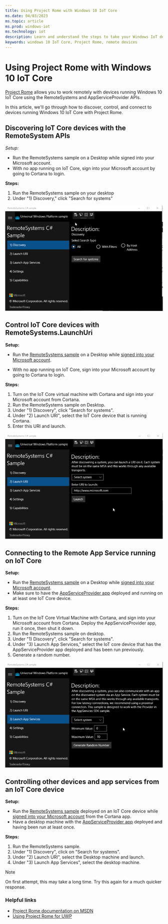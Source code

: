 ```yaml
---
title: Using Project Rome with Windows 10 IoT Core
ms.date: 04/03/2023
ms.topic: article
ms.prod: windows-iot
ms.technology: iot
description: Learn and understand the steps to take your Windows IoT device to market.
keywords: windows 10 IoT Core, Project Rome, remote devices
---
```


# Using Project Rome with Windows 10 IoT Core

[Project Rome](https://developer.microsoft.com/windows/project-rome) allows you to work remotely with devices running Windows 10 IoT Core using the RemoteSystems and AppServiceProvider APIs.

In this article, we'll go through how to discover, control, and connect to devices running Windows 10 IoT Core with Project Rome.  

## Discovering IoT Core devices with the RemoteSystem APIs

*Setup:*

* Run the RemoteSystems sample on a Desktop while signed into your Microsoft account.  
* With no app running on IoT Core, sign into your Microsoft account by going to Cortana to login.

**Steps:**

1. Run the RemoteSystems sample on your desktop
1. Under "1) Discovery," click "Search for systems"

![Search for systems](../media/ProjectRome/SearchForSystems.gif)

## Control IoT Core devices with RemoteSystems.LaunchUri

**Setup:**

* Run the [RemoteSystems sample](https://github.com/Microsoft/Windows-universal-samples/tree/dev/Samples/RemoteSystems) on a Desktop while [signed into your Microsoft account](https://github.com/Microsoft/Windows-universal-samples/tree/master/Samples/WebAccountManagement).

* With no app running on IoT Core, sign into your Microsoft account by going to Cortana to login.

**Steps:**

1. Turn on the IoT Core virtual machine with Cortana and sign into your Microsoft account from Cortana.
1. Run the RemoteSystems sample on Desktop.
1. Under "1) Discovery", click "Search for systems".
1. Under "2) Launch URI", select the IoT Core device that is running Cortana.
1. Enter this URI and launch.

![Launch URI](../media/ProjectRome/LaunchURI.gif)

## Connecting to the Remote App Service running on IoT Core

**Setup:**

* Run the [RemoteSystems sample](https://github.com/Microsoft/Windows-universal-samples/tree/dev/Samples/RemoteSystems) on a Desktop while [signed into your Microsoft account](https://github.com/Microsoft/Windows-universal-samples/tree/master/Samples/WebAccountManagement).
* Make sure to have the [AppServiceProvider app](https://github.com/Microsoft/Windows-universal-samples/tree/dev/Samples/AppServices) deployed and running on at least one IoT Core device.

**Steps:**

1. Turn on the IoT Core Virtual Machine with Cortana, and sign into your Microsoft account from Cortana. Deploy the AppServiceProvider app, run it once, then shut it down.
1. Run the RemoteSystems sample on desktop.
1. Under "1) Discovery", click "Search for systems".
1. Under "3) Launch App Services," select the IoT core device that has the AppServiceProvider app deployed and has been run previously.
1. Generate a random number.  

![Launch App Services](../media/ProjectRome/LaunchAppServices.gif)

## Controlling other devices and app services from an IoT Core device

**Setup:**

* Run the [RemoteSystems sample](https://github.com/Microsoft/Windows-universal-samples/tree/dev/Samples/RemoteSystems) deployed on an IoT Core device while [signed into your Microsoft account](https://github.com/Microsoft/Windows-universal-samples/tree/master/Samples/WebAccountManagement) from the Cortana app.
* Have a desktop machine with the [AppServiceProvider app](https://github.com/Microsoft/Windows-universal-samples/tree/dev/Samples/AppServices) deployed and having been run at least once.

**Steps:**

1. Run the RemoteSystems sample.
1. Under "1) Discovery", click on "Search for systems".
1. Under "2) Launch URI", select the Desktop machine and launch.
1. Under "3) Launch App Services", select the desktop machine.  

> [!NOTE]
> On first attempt, this may take a long time. Try this again for a much quicker response.

### Helpful links

* [Project Rome documentation on MSDN](https://developer.microsoft.com/windows/project-rome)
* [Using Project Rome for UWP](/windows/uwp/launch-resume/connected-apps-and-devices)
